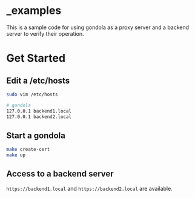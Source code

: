 # _examples
This is a sample code for using gondola as a proxy server and a backend server to verify their operation.

# Get Started
## Edit a /etc/hosts
```sh
sudo vim /etc/hosts
```

```sh
# gondola
127.0.0.1 backend1.local
127.0.0.1 backend2.local
```

## Start a gondola
```sh
make create-cert
make up
```

## Access to a backend server
`https://backend1.local` and `https://backend2.local` are available.
